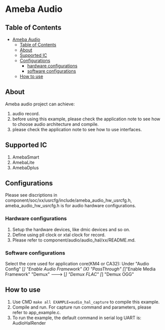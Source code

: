 # Ameba Audio

## Table of Contents

- [Ameba Audio](#ameba-audio)
	- [Table of Contents](#table-of-contents)
	- [About ](#about-)
	- [Supported IC ](#supported-ic-)
	- [Configurations ](#configurations-)
		- [hardware configurations](#hardware-configurations)
		- [software configurations](#software-configurations)
	- [How to use ](#how-to-use-)

## About <a name = "about"></a>

Ameba audio project can achieve:
1. audio record.
2. before using this example, please check the application note to see how to choose audio architecture and compile.
3. please check the application note to see how to use interfaces.

## Supported IC <a name = "supported-ic"></a>
1. AmebaSmart
2. AmebaLite
3. AmebaDplus

## Configurations <a name = "configurations"></a>

Please see discriptions in component/soc/xx/usrcfg/include/ameba_audio_hw_usrcfg.h, ameba_audio_hw_usrcfg.h is for audio hardware configurations.

### Hardware configurations

1. Setup the hardware devices, like dmic devices and so on.
2. Define using pll clock or xtal clock for record.
3. Please refer to component/audio/audio_hal/xx/README.md.

### Software configurations
Select the core used for application core(KM4 or CA32):
Under "Audio Config"
[*] "Enable Audio Framework"
(X) "PassThrough"
[*]"Enable Media Framework"
"Demux" --->
[*] "Demux FLAC"
[*] "Demux OGG"

## How to use <a name = "How to use"></a>

1. Use CMD `make all EXAMPLE=audio_hal_capture` to compile this example.
2. Compile and run. For capture run command and parameters, please refer to app_example.c.
3. To run the example, the default command in serial log UART is: AudioHalRender

